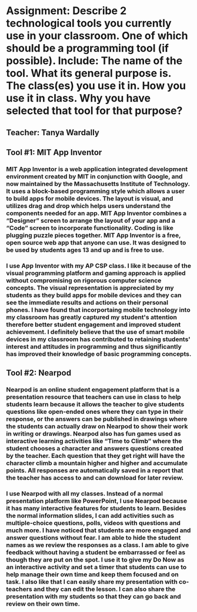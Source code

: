 <h1>Assignment: Describe 2 technological tools you currently use in your classroom. One of which should be a programming tool (if possible). Include: The name of the tool. What its general purpose is. The class(es) you use it in. How you use it in class. Why you have selected that tool for that purpose?
</h1>
<h2>Teacher: Tanya Wardally</h2>

<h2>Tool #1: MIT App Inventor</h2> 
<h3>MIT App Inventor is a web application integrated development environment created by MIT in conjunction with Google, and now maintained by the Massachusetts Institute of Technology.  It uses a block-based programming style which allows a user to build apps for mobile devices.  The layout is visual, and utilizes drag and drop which helps users understand the components needed for an app. MIT App Inventor combines a “Designer” screen to arrange the layout of your app and a “Code” screen to incorporate functionality.  Coding is like plugging puzzle pieces together.  MIT App Inventor is a free, open source web app that anyone can use. It was designed to be used by students ages 13 and up and is free to use. </h3>

<h3>I use App Inventor with my AP CSP class.  I like it because of the visual programming platform and gaming approach is applied without compromising on rigorous computer science concepts. The visual representation is appreciated by my students as they build apps for mobile devices and they can see the immediate results and actions on their personal phones. I have found that incorportaing mobile technology into my classroom has greatly captured my student's attention therefore better student engagement and improved student achievement. I definitely believe that the use of smart mobile devices in my classroom has contributed to retaining students' interest and attitudes in programming and thus significantly has improved their knowledge of basic programming concepts. </h3>



<h2>Tool #2: Nearpod</h2> 
<h3>Nearpod is an online student engagement platform that is a presentation resource that teachers can use in class to help students learn because it allows the teacher to give students questions like open-ended ones where they can type in their response, or the answers can be published in drawings where the students can actually draw on Nearpod to show their work in writing or drawings.  Nearpod also has fun games used as interactive learning activities like “Time to Climb” where the student chooses a character and answers questions created by the teacher. Each question that they get right will have the character climb a mountain higher and higher and accumulate points. All responses are automatically saved in a report that the teacher has access to and can download for later review. </h3>

<h3>I use Nearpod with all my classes.  Instead of a normal presentation platform like PowerPoint, I use Nearpod because it has many interactive features for students to learn. Besides the normal information slides, I can add activities such as multiple-choice questions, polls, videos with questions and much more. I have noticed that students are more engaged and answer questions without fear. I am able to hide the student names as we review the responses as a class. I am able to give feedback without having a student be embarrassed or feel as though they are put on the spot. I use it to give my Do Now as an interactive activity and set a timer that students can use to help manage their own time and keep them focused and on task. I also like that I can easily share my presentation with co-teachers and they can edit the lesson. I can also share the presentation with my students so that they can go back and review on their own time.</h3>
